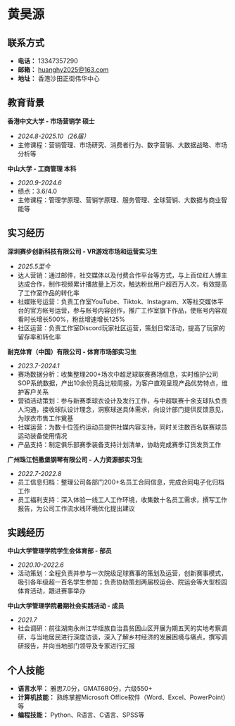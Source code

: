 # 黄昊源

## 联系方式
- **电话：** 13347357290
- **邮箱：** huanghy2025@163.com
- **地址：** 香港沙田正街伟华中心

## 教育背景
**香港中文大学 - 市场营销学 硕士**
- *2024.8-2025.10（26届）*
- 主修课程：营销管理、市场研究、消费者行为、数字营销、大数据战略、市场分析等

**中山大学 - 工商管理 本科**
- *2020.9-2024.6*
- 绩点：3.6/4.0
- 主修课程：管理学原理、营销学原理、服务管理、全球营销、大数据与商业智能等

## 实习经历
**深圳赛步创新科技有限公司 - VR游戏市场和运营实习生**
- *2025.5至今*
- 达人营销：通过邮件，社交媒体以及付费合作平台等方式，与上百位红人博主达成合作，制作视频累计播放量上万次，触达粉丝用户超百万人次，有效提高了工作室作品的转化率
- 社媒账号运营：负责工作室YouTube、Tiktok、Instagram、X等社交媒体平台的官方帐号运营，参与账号内容创作，推广工作室旗下作品，使账号内容观看时长增长500%，粉丝增速增长125%
- 社区运营：负责工作室Discord玩家社区运营，策划日常活动，提高了玩家的留存率和转化率

**耐克体育（中国）有限公司 - 体育市场部实习生**
- *2023.7-2024.1*
- 赛场数据分析：收集整理200+场次中超足球联赛赛场信息，实时维护公司SOP系统数据，产出10余份竞品比较周报，为客户直观呈现产品优势特点，维护客户关系
- 营销活动策划：参与新赛季球衣设计及发行工作，与中超联赛十余支球队负责人沟通，接收球队设计理念，洞察球迷具体需求，向设计部门提供反馈意见，为球衣市售工作奠基
- 社媒运营：为数十位签约运动员提供社媒内容支持，同时关注数百名联赛球员运动装备使用情况
- 产品支持：制定俱乐部赛季装备支持计划清单，协助完成赛季订货发货工作

**广州珠江恺撒堡钢琴有限公司 - 人力资源部实习生**
- *2022.7-2022.8*
- 员工信息归档：整理公司各部门200+名员工合同信息，完成合同电子化归档工作
- 员工福利支持：深入体验一线工人工作环境，收集数十名员工需求，撰写工作报告，为公司工作流水线环境优化提出建议

## 实践经历
**中山大学管理学院学生会体育部 - 部员**
- *2020.10-2022.6*
- 活动策划：全程负责并参与一次院级足球赛事的策划及运营，创新赛事模式，吸引各年级超一百名学生参加；负责协助策划两届校运会、院运会等大型校园体育活动，跟进赛事举办

**中山大学管理学院暑期社会实践活动 - 成员**
- *2021.7*
- 社会调研：前往湖南永州江华瑶族自治县贫困山区开展为期五天的实地考察调研，与当地居民进行深度访谈，深入了解乡村经济的发展困境与痛点，撰写调研报告，并向当地部门领导及专家进行汇报

## 个人技能
- **语言水平：** 雅思7.0分，GMAT680分，六级550+
- **计算机技能：** 熟练掌握Microsoft Office软件（Word、Excel、PowerPoint）等
- **编程技能：** Python、R语言、C语言、SPSS等 